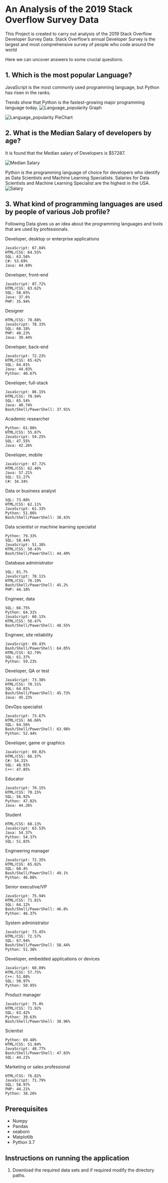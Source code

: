 # An Analysis of the 2019 Stack Overflow Survey Data
> 
This Project is created to carry out analysis of the 2019 Stack Overflow Developer Survey Data.
Stack Overflow’s annual Developer Survey is the largest and most comprehensive survey of people who code around the world

Here we can uncover answers to some crucial questions.

## 1. Which is the most popular Language?
 JavaScript is the most commonly used programming language, but Python has risen in the ranks.
 
 Trends show that Python is the fastest-growing major programming language today.
![Language_popularity Graph](./Images/Language_Popularity.png)


![Language_popularity PieChart](./Images/PieChart.png)

## 2. What is the Median Salary of developers by age?  
It is found that the Median salary of Developers is $57287.

![Median Salary](./Images/Median_salary_by_age.png)

 Python is the programming language of choice for developers who identify as Data Scientists and Machine Learning Specialists. Salaries for Data Scientists and Machine Learning Specialist are the highest in the USA.
![Salary](./Images/salary.png)

## 3. What kind of programming languages are used by people of various Job profile?
Following Data gives us an idea about the programming languages and tools that are used by professionals.



Developer, desktop or enterprise applications

	JavaScript: 67.84%
	HTML/CSS: 64.55%
	SQL: 63.56%
	C#: 53.69%
	Java: 44.69%


Developer, front-end

	JavaScript: 87.72%
	HTML/CSS: 83.62%
	SQL: 58.65%
	Java: 37.6%
	PHP: 35.94%


Designer

	HTML/CSS: 78.88%
	JavaScript: 78.33%
	SQL: 60.18%
	PHP: 40.23%
	Java: 39.44%


Developer, back-end

	JavaScript: 72.23%
	HTML/CSS: 65.42%
	SQL: 64.01%
	Java: 44.03%
	Python: 40.67%


Developer, full-stack

	JavaScript: 86.15%
	HTML/CSS: 78.94%
	SQL: 65.54%
	Java: 40.74%
	Bash/Shell/PowerShell: 37.91%


Academic researcher

	Python: 61.06%
	HTML/CSS: 55.87%
	JavaScript: 54.25%
	SQL: 47.55%
	Java: 42.26%


Developer, mobile

	JavaScript: 67.72%
	HTML/CSS: 62.46%
	Java: 57.21%
	SQL: 51.27%
	C#: 34.34%


Data or business analyst

	SQL: 73.88%
	HTML/CSS: 62.11%
	JavaScript: 61.33%
	Python: 51.86%
	Bash/Shell/PowerShell: 38.43%


Data scientist or machine learning specialist

	Python: 79.33%
	SQL: 58.44%
	JavaScript: 51.38%
	HTML/CSS: 50.43%
	Bash/Shell/PowerShell: 44.49%


Database administrator

	SQL: 81.7%
	JavaScript: 78.11%
	HTML/CSS: 76.19%
	Bash/Shell/PowerShell: 45.2%
	PHP: 44.16%
	
	
Engineer, data

	SQL: 66.75%
	Python: 64.31%
	JavaScript: 60.13%
	HTML/CSS: 56.47%
	Bash/Shell/PowerShell: 48.55%


Engineer, site reliability

	JavaScript: 69.43%
	Bash/Shell/PowerShell: 64.05%
	HTML/CSS: 62.79%
	SQL: 61.37%
	Python: 59.23%


Developer, QA or test

	JavaScript: 73.38%
	HTML/CSS: 70.31%
	SQL: 64.81%
	Bash/Shell/PowerShell: 45.73%
	Java: 45.23%


DevOps specialist

	JavaScript: 73.67%
	HTML/CSS: 66.66%
	SQL: 64.56%
	Bash/Shell/PowerShell: 63.98%
	Python: 52.44%


Developer, game or graphics

	JavaScript: 69.02%
	HTML/CSS: 66.37%
	C#: 54.31%
	SQL: 48.91%
	C++: 47.85%


Educator

	JavaScript: 70.15%
	HTML/CSS: 70.15%
	SQL: 56.92%
	Python: 47.02%
	Java: 44.26%


Student

	HTML/CSS: 68.13%
	JavaScript: 63.53%
	Java: 54.37%
	Python: 54.37%
	SQL: 51.83%


Engineering manager

	JavaScript: 72.35%
	HTML/CSS: 65.02%
	SQL: 60.4%
	Bash/Shell/PowerShell: 49.1%
	Python: 46.86%


Senior executive/VP

	JavaScript: 75.94%
	HTML/CSS: 71.81%
	SQL: 64.12%
	Bash/Shell/PowerShell: 46.8%
	Python: 46.37%


System administrator

	JavaScript: 73.45%
	HTML/CSS: 72.57%
	SQL: 67.94%
	Bash/Shell/PowerShell: 58.44%
	Python: 51.36%


Developer, embedded applications or devices

	JavaScript: 60.89%
	HTML/CSS: 57.75%
	C++: 51.08%
	SQL: 50.97%
	Python: 50.95%


Product manager

	JavaScript: 75.0%
	HTML/CSS: 71.92%
	SQL: 63.42%
	Python: 39.63%
	Bash/Shell/PowerShell: 38.96%


Scientist

	Python: 69.48%
	HTML/CSS: 51.04%
	JavaScript: 48.77%
	Bash/Shell/PowerShell: 47.83%
	SQL: 44.21%


Marketing or sales professional

	HTML/CSS: 76.82%
	JavaScript: 71.79%
	SQL: 58.97%
	PHP: 44.21%
	Python: 38.26%
	
## Prerequisites
* Numpy
* Pandas
* seaborn
* Matplotlib
* Python 3.7


## Instructions on running the application
1. Download the required data sets and if required modify the directory paths.

